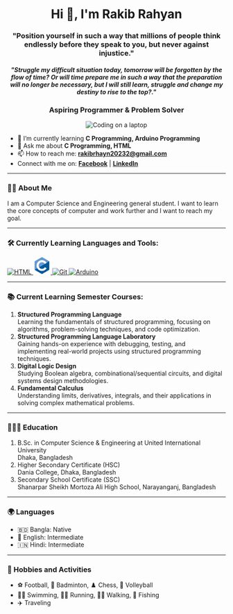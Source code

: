 <h1 align="center">Hi 👋, I'm Rakib Rahyan</h1>
<h3 align="center">"Position yourself in such a way that millions of people think endlessly before they speak to you, but never against injustice."</h3>
<h5 align="center">"Struggle my difficult situation today, tomorrow will be forgotten by the flow of time? Or will time prepare me in such a way that the preparation will no longer be necessary, but I will still learn, struggle and change my destiny to rise to the top?."</h5>

<h3 align="center">Aspiring Programmer & Problem Solver</h3>

<p align="center"> 
    <img src="https://thumbor.forbes.com/thumbor/fit-in/1290x/https://www.forbes.com/advisor/wp-content/uploads/2023/07/computer-coding.jpg" alt="Coding on a laptop" width="600"/>
</p>

- 🌱 I’m currently learning **C Programming, Arduino Programming**
- 💬 Ask me about **C Programming, HTML**
- 📫 How to reach me: **rakibrhayn20232@gmail.com**
- Connect with me on: [**Facebook**](https://www.facebook.com/profile.php?id=61556517414774) | [**LinkedIn**](https://www.linkedin.com/feed/?trk=guest_homepage-basic_google-one-tap-submit)

---

<h3>🙋‍♂️ About Me</h3>
<p>
    I am a Computer Science and Engineering general student. I want to learn the core concepts of computer and work further and I want to reach my goal.
</p>

---

<h3>🛠️ Currently Learning Languages and Tools:</h3>
<p align="left"> 
    <a href="https://developer.mozilla.org/en-US/docs/Web/HTML" target="_blank" rel="noreferrer">
        <img src="https://encrypted-tbn0.gstatic.com/images?q=tbn:ANd9GcRsubI1xnS2EsbFC7IKOtHXy3o2yp5zNGHX8-mLk-0nVw&s" alt="HTML" width="40" height="40"/>
    </a>
    <a href="https://www.cprogramming.com/" target="_blank" rel="noreferrer"> 
        <img src="https://raw.githubusercontent.com/devicons/devicon/master/icons/c/c-original.svg" alt="C" width="40" height="40"/> 
    </a> 
    <a href="https://git-scm.com/" target="_blank" rel="noreferrer"> 
        <img src="https://www.vectorlogo.zone/logos/git-scm/git-scm-icon.svg" alt="Git" width="40" height="40"/> 
    </a> 
    <a href="https://docs.arduino.cc/learn/" target="_blank" rel="noreferrer"> 
        <img src="https://upload.wikimedia.org/wikipedia/commons/8/87/Arduino_Logo.svg" alt="Arduino" width="40" height="40"/> 
    </a> 
</p>

---

<h3>📚 Current Learning Semester Courses:</h3>
<ol>
  <li>
    <strong>Structured Programming Language</strong> <br>
    Learning the fundamentals of structured programming, focusing on algorithms, problem-solving techniques, and code optimization.
  </li>
  <li>
    <strong>Structured Programming Language Laboratory</strong> <br>
    Gaining hands-on experience with debugging, testing, and implementing real-world projects using structured programming techniques.
  </li>
  <li>
    <strong>Digital Logic Design</strong> <br>
    Studying Boolean algebra, combinational/sequential circuits, and digital systems design methodologies.
  </li>
  <li>
    <strong>Fundamental Calculus</strong> <br>
    Understanding limits, derivatives, integrals, and their applications in solving complex mathematical problems.
  </li>
</ol>

---

<h3>👨🏻‍🎓 Education</h3>
<ol>
  <li>
    B.Sc. in Computer Science & Engineering at United International University <br>
    Dhaka, Bangladesh
  </li>
  <li>
    Higher Secondary Certificate (HSC) <br>
    Dania College, Dhaka, Bangladesh
  </li>
  <li>
    Secondary School Certificate (SSC) <br>
    Shanarpar Sheikh Mortoza Ali High School, Narayanganj, Bangladesh
  </li>
</ol>

---

<h3>🌍 Languages</h3>
<ul>
  <li>🇧🇩 Bangla: Native</li>
  <li>🏴 English: Intermediate</li>
  <li>🇮🇳 Hindi: Intermediate</li>
</ul>

---

<h3>🏅 Hobbies and Activities</h3>
<ul>
  <li>⚽ Football, 🏸 Badminton, ♟️ Chess, 🏐 Volleyball</li>
  <li>🏊‍♂️ Swimming, 🏃‍♂️ Running, 🚶‍♂️ Walking, 🎣 Fishing</li>
  <li>✈️ Traveling</li>
</ul>
